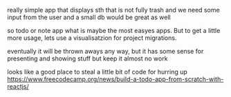 really simple app that displays sth that is not fully trash and we need some input from the user
and a small db would be great as well

so todo or note app what is maybe the most easyes apps. But to get a little more usage, lets use
a visualisatzion for project migrations.

eventually it will be thrown aways any way, but it has some sense for presenting and showing stuff
but keep it almost no work

looks like a good place to steal a little bit of code for hurring up
https://www.freecodecamp.org/news/build-a-todo-app-from-scratch-with-reactjs/ 
